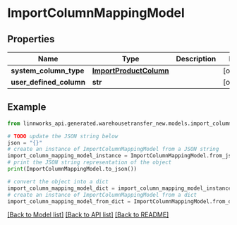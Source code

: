 # ImportColumnMappingModel


## Properties

Name | Type | Description | Notes
------------ | ------------- | ------------- | -------------
**system_column_type** | [**ImportProductColumn**](ImportProductColumn.md) |  | [optional] 
**user_defined_column** | **str** |  | [optional] 

## Example

```python
from linnworks_api.generated.warehousetransfer_new.models.import_column_mapping_model import ImportColumnMappingModel

# TODO update the JSON string below
json = "{}"
# create an instance of ImportColumnMappingModel from a JSON string
import_column_mapping_model_instance = ImportColumnMappingModel.from_json(json)
# print the JSON string representation of the object
print(ImportColumnMappingModel.to_json())

# convert the object into a dict
import_column_mapping_model_dict = import_column_mapping_model_instance.to_dict()
# create an instance of ImportColumnMappingModel from a dict
import_column_mapping_model_from_dict = ImportColumnMappingModel.from_dict(import_column_mapping_model_dict)
```
[[Back to Model list]](../README.md#documentation-for-models) [[Back to API list]](../README.md#documentation-for-api-endpoints) [[Back to README]](../README.md)


